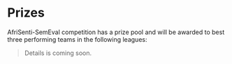 # Prizes

AfriSenti-SemEval competition has a prize pool and will be awarded to best three performing teams in the following leagues:

> Details is coming soon.